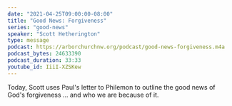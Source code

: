 ```yaml
---
date: "2021-04-25T09:00:00-08:00"
title: "Good News: Forgiveness"
series: "good-news"
speaker: "Scott Hetherington"
type: message
podcast: https://arborchurchnw.org/podcast/good-news-forgiveness.m4a
podcast_bytes: 24633390
podcast_duration: 33:33
youtube_id: IiiI-XZSKew
---
```


Today, Scott uses Paul's letter to Philemon to outline the good news of God's forgiveness ... and who we are because of
it. 
